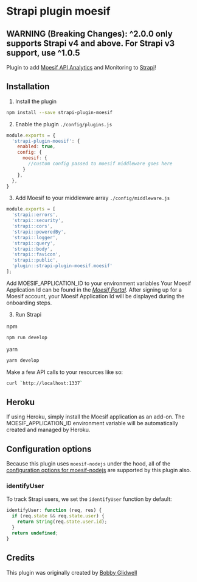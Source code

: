 # Strapi plugin moesif

## **WARNING** (Breaking Changes):  ^2.0.0 only supports Strapi v4 and above. For Strapi v3 support, use ^1.0.5

Plugin to add [Moesif API Analytics](https://www.moesif.com/) and Monitoring to [Strapi](https://strapi.io/)!

## Installation

1. Install the plugin
  
```bash
npm install --save strapi-plugin-moesif
```
2. Enable the plugin `./config/plugins.js`
```javascript
module.exports = {
  'strapi-plugin-moesif': {
    enabled: true,
    config: {
      moesif: {
        //custom config passed to moesif middleware goes here
      }
    },
  },
}
```

3. Add Moesif to your middleware array `./config/middleware.js`
  
```javascript
module.exports = [
  'strapi::errors',
  'strapi::security',
  'strapi::cors',
  'strapi::poweredBy',
  'strapi::logger',
  'strapi::query',
  'strapi::body',
  'strapi::favicon',
  'strapi::public',
  'plugin::strapi-plugin-moesif.moesif'
];
```

Add MOESIF_APPLICATION_ID to your environment variables
Your Moesif Application Id can be found in the [_Moesif Portal_](https://www.moesif.com/).
After signing up for a Moesif account, your Moesif Application Id will be displayed during the onboarding steps. 

3. Run Strapi

npm
```bash
npm run develop
```

yarn 
```bash
yarn develop
```

Make a few API calls to your resources like so:

```bash
curl `http://localhost:1337`
```

## Heroku
If using Heroku, simply install the Moesif application as an add-on. The MOESIF_APPLICATION_ID environment variable will be automatically created and managed by Heroku. 

## Configuration options

Because this plugin uses `moesif-nodejs` under the hood, all of the [configuration options for moesif-nodejs](https://www.moesif.com/docs/server-integration/nodejs/#configuration-options) are supported by this plugin also. 

### identifyUser

To track Strapi users, we set the `identifyUser` function by default:

```javascript
identifyUser: function (req, res) {
  if (req.state && req.state.user) {
    return String(req.state.user.id);
  }
  return undefined;
}
```

## Credits

This plugin was originally created by [Bobby Glidwell](https://github.com/bglidwell/strapi-plugin-moesif)